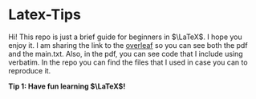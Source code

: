 # Latex-Tips

Hi! This repo is just a brief guide for beginners in $\LaTeX$. I hope you enjoy it. I am sharing the link to the [overleaf](https://www.overleaf.com/read/rrdfvjbpfyrq
) so you can see both the pdf and the main.txt. Also, in the pdf, you can see code that I include using verbatim. In the repo you can find the files that I used in case you can to reproduce it.

**Tip 1: Have fun learning $\LaTeX$!**

